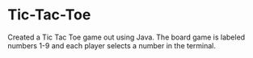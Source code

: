 # Tic-Tac-Toe
Created a Tic Tac Toe game out using Java. The board game is labeled numbers 1-9 and each player selects a number in the terminal. 
